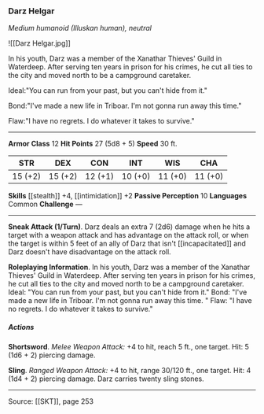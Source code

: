 ### Darz Helgar
_Medium humanoid (Illuskan human), neutral_

![[Darz Helgar.jpg]]

In his youth, Darz was a member of the Xanathar Thieves' Guild in Waterdeep. After serving ten years in prison for his crimes, he cut all ties to the city and moved north to be a campground caretaker.

Ideal:"You can run from your past, but you can't hide from it."

Bond:"I've made a new life in Triboar. I'm not gonna run away this time."

Flaw:"I have no regrets. I do whatever it takes to survive."






---

**Armor Class** 12
**Hit Points** 27 (5d8 + 5)
**Speed** 30 ft.

| STR     | DEX     | CON     | INT     | WIS     | CHA     |
|---------|---------|---------|---------|---------|---------|
| 15 (+2) | 15 (+2) | 12 (+1) | 10 (+0) | 11 (+0) | 11 (+0) |

**Skills** [[stealth]] +4, [[intimidation]] +2
**Passive Perception** 10
**Languages** Common
**Challenge** —

---

**Sneak Attack (1/Turn)**. Darz deals an extra 7 (2d6) damage when he hits a target with a weapon attack and has advantage on the attack roll, or when the target is within 5 feet of an ally of Darz that isn't [[incapacitated]] and Darz doesn't have disadvantage on the attack roll.

**Roleplaying Information**. In his youth, Darz was a member of the Xanathar Thieves' Guild in Waterdeep. After serving ten years in prison for his crimes, he cut all ties to the city and moved north to be a campground caretaker. Ideal: "You can run from your past, but you can't hide from it." Bond: "I've made a new life in Triboar. I'm not gonna run away this time. " Flaw: "I have no regrets. I do whatever it takes to survive."

##### Actions
**Shortsword**. _Melee Weapon Attack:_ +4 to hit, reach 5 ft., one target. Hit: 5 (1d6 + 2) piercing damage.

**Sling**. _Ranged Weapon Attack:_ +4 to hit, range 30/120 ft., one target. Hit: 4 (1d4 + 2) piercing damage. Darz carries twenty sling stones.


---

Source: [[SKT]], page 253